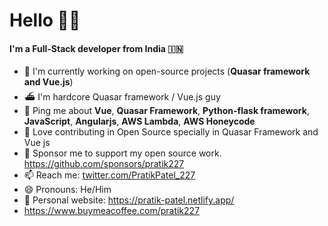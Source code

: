 # Hello 🙏🏽

#### I'm a Full-Stack developer from India 🇮🇳

- 🏢 I'm currently working on open-source projects (**Quasar framework and Vue.js**)
- ⛴ I'm hardcore Quasar framework / Vue.js guy
- 💬 Ping me about **Vue**, **Quasar Framework**, **Python-flask framework**, **JavaScript**, **Angularjs**, **AWS Lambda**, **AWS Honeycode**
- 🌴 Love contributing in Open Source specially in Quasar Framework and Vue js
- 💖 Sponsor me to support my open source work. https://github.com/sponsors/pratik227
- 📫 Reach me: [twitter.com/PratikPatel_227](https://twitter.com/PratikPatel_227)
- 😄 Pronouns: He/Him
- 🔗 Personal website: https://pratik-patel.netlify.app/
- https://www.buymeacoffee.com/pratik227

<!-- ---

<div>
  <h4>🏆 Github Profile Trophy</h4>
  <a href="https://github.com/ryo-ma/github-profile-trophy">
    <img src="https://github-profile-trophy.vercel.app/?username=pratik227&column=7"/>
  </a>
</div>

---

<div>
  <h4>👨🏻‍💻 GitHub Usage stats</h4>
  <img height="170" align="left" src="https://github-readme-stats.vercel.app/api?username=pratik227&count_private=true&include_all_commits=true" />
  <img src="https://github-readme-stats.vercel.app/api/top-langs/?username=pratik227&layout=compact" />
</div>

--- -->
